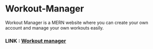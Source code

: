 # Workout-Manager

Workout Manager is a MERN website where you can create your own account and manage your own workouts easily.
### LINK : [Workout manager](https://workout-manager.jacerchetoui.me)
